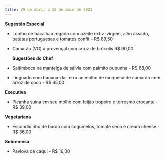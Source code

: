 ```yaml
---
title: 29 de abril a 12 de maio de 2021
---
```



**Sugestão Especial** 

* Lombo de bacalhau regado com azeite extra-virgem, alho assado, batatas portuguesas e tomates confit - R$ 89,50
* Camarão (VG) à provençal com arroz de brócolis R$ 90,00

  **Sugestões do Chef**
* Saltimboca na manteiga de sálvia com palmito pupunha - R$ 68,00
* Linguado com banana-da-terra ao molho de moqueca de camarão com arroz de coco - R$ 65,00

**Executiva**

* Picanha suína em seu molho com feijão tropeiro e torresmo crocante - R$ 39,00

**Vegetariana**

* Escondidinho de baroa com cogumelos, tomate seco e cream cheese - R$ 36,00

**Sobremesa**

* Pavlova de caqui - R$ 16,00